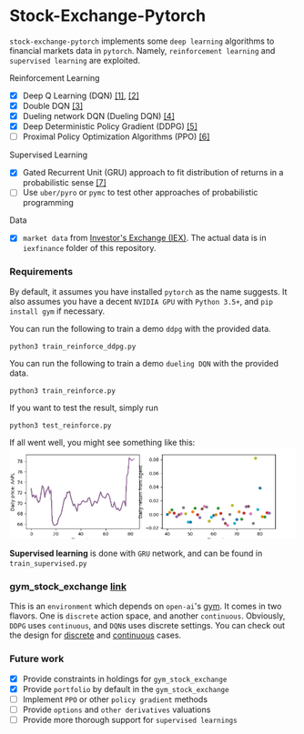# Stock-Exchange-Pytorch
`stock-exchange-pytorch` implements some `deep learning` algorithms
to financial markets data in `pytorch`.
Namely, `reinforcement learning` and  `supervised learning`
are exploited.

Reinforcement Learning
- [x] Deep Q Learning (DQN) [[1]](http://arxiv.org/abs/1312.5602), [[2]](https://www.nature.com/articles/nature14236)
- [x] Double DQN [[3]](http://arxiv.org/abs/1509.06461)
- [x] Dueling network DQN (Dueling DQN) [[4]](https://arxiv.org/abs/1511.06581)
- [x] Deep Deterministic Policy Gradient (DDPG) [[5]](http://arxiv.org/abs/1509.02971)
- [ ] Proximal Policy Optimization Algorithms (PPO) [[6]](https://arxiv.org/abs/1707.06347)

Supervised Learning
- [x] Gated Recurrent Unit (GRU) approach to fit distribution of returns in 
 a probabilistic sense [[7]](https://arxiv.org/abs/1406.1078)
- [ ] Use `uber/pyro` or `pymc` to test other approaches of probabilistic programming

Data
- [x] `market data` from [Investor's Exchange (IEX)](https://iextrading.com/).
The actual data is in `iexfinance` folder of this repository.

### Requirements
By default, it assumes you have installed `pytorch` as the name suggests. 
It also assumes you have a decent `NVIDIA GPU` with `Python 3.5+`, and `pip install gym`
if necessary.

You can run the following to train a demo `ddpg` with the 
provided data.
```buildoutcfg
python3 train_reinforce_ddpg.py
```

You can run the following to train a demo `dueling DQN` with the 
provided data.
```buildoutcfg
python3 train_reinforce.py
```

If you want to test the result, simply run
```buildoutcfg
python3 test_reinforce.py
```
If all went well, you might see something like this:
![screen shot](img/dueling_dqn.gif)


**Supervised learning** is done with `GRU` network, and can be found in 
`train_supervised.py`

### gym_stock_exchange [link](https://github.com/wbaik/gym-stock-exchange)
This is an `environment` which depends on `open-ai`'s [gym](https://github.com/openai/gym).
It comes in two flavors. One is `discrete` action space, and another `continuous`.
Obviously, `DDPG` uses `continuous`, and `DQN`s uses discrete settings.
You can check out the design for [discrete](url_disc) and [continuous](url_cont) cases.


### Future work
- [x] Provide constraints in holdings for `gym_stock_exchange`
- [x] Provide `portfolio` by default in the `gym_stock_exchange`
- [ ] Implement `PPO` or other `policy gradient` methods
- [ ] Provide `options` and `other derivatives` valuations
- [ ] Provide more thorough support for `supervised learnings`
